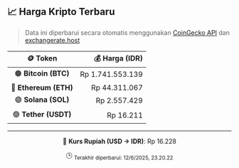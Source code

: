 

<!-- HARGA_KRIPTO -->
## 📈 Harga Kripto Terbaru

> Data ini diperbarui secara otomatis menggunakan [CoinGecko API](https://www.coingecko.com/) dan [exchangerate.host](https://exchangerate.host/)

<div align="center">

| 🪙 Token | 💰 Harga (IDR) |
|:------:|---------------:|
| 🟠 **Bitcoin (BTC)**   | Rp 1.741.553.139 |
| 🔵 **Ethereum (ETH)**  | Rp 44.311.067 |
| 🟣 **Solana (SOL)**    | Rp 2.557.429 |
| 🟢 **Tether (USDT)**   | Rp 16.211 |

---

💱 **Kurs Rupiah (USD → IDR)**: Rp 16.228

🕒 <sub>Terakhir diperbarui: 12/6/2025, 23.20.22</sub>

</div>
<!-- /HARGA_KRIPTO -->